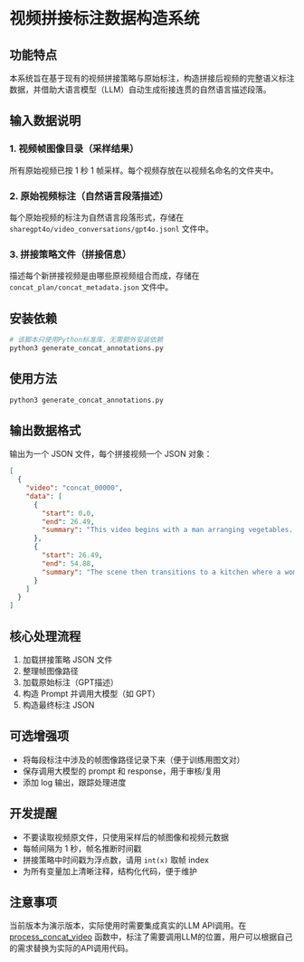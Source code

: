 # 视频拼接标注数据构造系统

## 功能特点

本系统旨在基于现有的视频拼接策略与原始标注，构造拼接后视频的完整语义标注数据，并借助大语言模型（LLM）自动生成衔接连贯的自然语言描述段落。

## 输入数据说明

### 1. 视频帧图像目录（采样结果）

所有原始视频已按 1 秒 1 帧采样。每个视频存放在以视频名命名的文件夹中。

### 2. 原始视频标注（自然语言段落描述）

每个原始视频的标注为自然语言段落形式，存储在 `sharegpt4o/video_conversations/gpt4o.jsonl` 文件中。

### 3. 拼接策略文件（拼接信息）

描述每个新拼接视频是由哪些原视频组合而成，存储在 `concat_plan/concat_metadata.json` 文件中。

## 安装依赖

```bash
# 该脚本只使用Python标准库，无需额外安装依赖
python3 generate_concat_annotations.py
```

## 使用方法

```bash
python3 generate_concat_annotations.py
```

## 输出数据格式

输出为一个 JSON 文件，每个拼接视频一个 JSON 对象：

```json
[
  {
    "video": "concat_00000",
    "data": [
      {
        "start": 0.0,
        "end": 26.49,
        "summary": "This video begins with a man arranging vegetables..."
      },
      {
        "start": 26.49,
        "end": 54.88,
        "summary": "The scene then transitions to a kitchen where a woman prepares a dish..."
      }
    ]
  }
]
```

## 核心处理流程

1. 加载拼接策略 JSON 文件
2. 整理帧图像路径
3. 加载原始标注（GPT描述）
4. 构造 Prompt 并调用大模型（如 GPT）
5. 构造最终标注 JSON

## 可选增强项

- 将每段标注中涉及的帧图像路径记录下来（便于训练用图文对）
- 保存调用大模型的 prompt 和 response，用于审核/复用
- 添加 log 输出，跟踪处理进度

## 开发提醒

- 不要读取视频原文件，只使用采样后的帧图像和视频元数据
- 每帧间隔为 1 秒，帧名推断时间戳
- 拼接策略中时间戳为浮点数，请用 `int(x)` 取帧 index
- 为所有变量加上清晰注释，结构化代码，便于维护

## 注意事项

当前版本为演示版本，实际使用时需要集成真实的LLM API调用。在 [process_concat_video](file:///data1/whq/generate_concat_annotations.py#L128-L166) 函数中，标注了需要调用LLM的位置，用户可以根据自己的需求替换为实际的API调用代码。